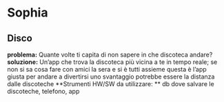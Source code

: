 # Sophia
## Disco
**problema:** Quante volte ti capita di non sapere in che discoteca andare?
**soluzione:** Un’app che trova la discoteca più vicina a te in tempo reale;
se non si sa cosa fare con amici la sera e si è tutti assieme questa è l’app giusta per andare a divertirsi
uno svantaggio potrebbe essere la distanza dalle discoteche
**Strumenti HW/SW da utilizzare: ** db dove salvare le discoteche, telefono, app 

